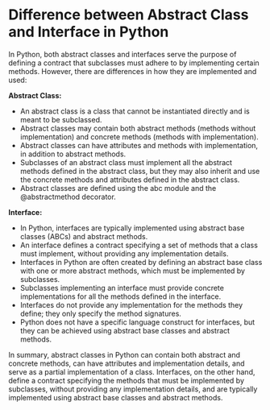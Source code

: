 # Difference between Abstract Class and Interface in Python

In Python, both abstract classes and interfaces serve the purpose of defining a contract that subclasses must adhere to by implementing certain methods. However, there are differences in how they are implemented and used:

**Abstract Class:**
- An abstract class is a class that cannot be instantiated directly and is meant to be subclassed.
- Abstract classes may contain both abstract methods (methods without implementation) and concrete methods (methods with implementation).
- Abstract classes can have attributes and methods with implementation, in addition to abstract methods.
- Subclasses of an abstract class must implement all the abstract methods defined in the abstract class, but they may also inherit and use the concrete methods and attributes defined in the abstract class.
- Abstract classes are defined using the abc module and the @abstractmethod decorator.

**Interface:**
- In Python, interfaces are typically implemented using abstract base classes (ABCs) and abstract methods.
- An interface defines a contract specifying a set of methods that a class must implement, without providing any implementation details.
- Interfaces in Python are often created by defining an abstract base class with one or more abstract methods, which must be implemented by subclasses.
- Subclasses implementing an interface must provide concrete implementations for all the methods defined in the interface.
- Interfaces do not provide any implementation for the methods they define; they only specify the method signatures.
- Python does not have a specific language construct for interfaces, but they can be achieved using abstract base classes and abstract methods.

In summary, abstract classes in Python can contain both abstract and concrete methods, can have attributes and implementation details, and serve as a partial implementation of a class. Interfaces, on the other hand, define a contract specifying the methods that must be implemented by subclasses, without providing any implementation details, and are typically implemented using abstract base classes and abstract methods.
